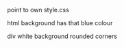 point to own style.css


html background has that blue colour

div
    white background rounded corners
